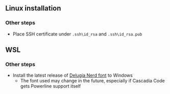 ## Linux installation
### Other steps
* Place SSH certificate under `.ssh\id_rsa` and `.ssh\id_rsa.pub`

## WSL
### Other steps
* Install the latest release of [Delugia Nerd font](https://github.com/adam7/delugia-code/releases) to Windows
  * The font used may change in the future, especially if Cascadia Code gets Powerline support itself
